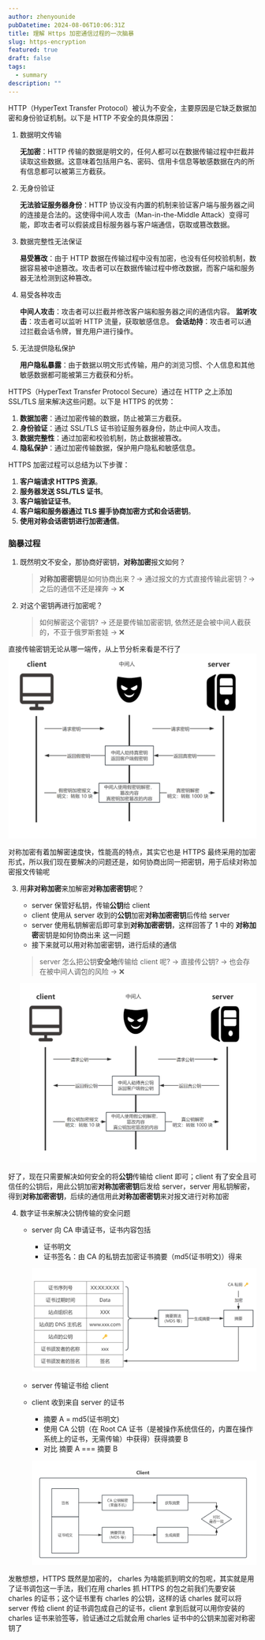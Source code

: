 ```yaml
---
author: zhenyounide
pubDatetime: 2024-08-06T10:06:31Z
title: 理解 Https 加密通信过程的一次脑暴
slug: https-encryption
featured: true
draft: false
tags:
  - summary
description: ""
---
```


HTTP（HyperText Transfer Protocol）被认为不安全，主要原因是它缺乏数据加密和身份验证机制。以下是 HTTP 不安全的具体原因：

1. 数据明文传输

   **无加密**：HTTP 传输的数据是明文的，任何人都可以在数据传输过程中拦截并读取这些数据。这意味着包括用户名、密码、信用卡信息等敏感数据在内的所有信息都可以被第三方截获。

2. 无身份验证

   **无法验证服务器身份**：HTTP 协议没有内置的机制来验证客户端与服务器之间的连接是合法的。这使得中间人攻击（Man-in-the-Middle Attack）变得可能，即攻击者可以假装成目标服务器与客户端通信，窃取或篡改数据。

3. 数据完整性无法保证

   **易受篡改**：由于 HTTP 数据在传输过程中没有加密，也没有任何校验机制，数据容易被中途篡改。攻击者可以在数据传输过程中修改数据，而客户端和服务器无法检测到这种篡改。

4. 易受各种攻击

   **中间人攻击**：攻击者可以拦截并修改客户端和服务器之间的通信内容。
   **监听攻击**：攻击者可以监听 HTTP 流量，获取敏感信息。
   **会话劫持**：攻击者可以通过拦截会话令牌，冒充用户进行操作。

5. 无法提供隐私保护

   **用户隐私暴露**：由于数据以明文形式传输，用户的浏览习惯、个人信息和其他敏感数据都可能被第三方截获和分析。

HTTPS（HyperText Transfer Protocol Secure）通过在 HTTP 之上添加 SSL/TLS 层来解决这些问题。以下是 HTTPS 的优势：

1. **数据加密**：通过加密传输的数据，防止被第三方截获。
2. **身份验证**：通过 SSL/TLS 证书验证服务器身份，防止中间人攻击。
3. **数据完整性**：通过加密和校验机制，防止数据被篡改。
4. **隐私保护**：通过加密传输数据，保护用户隐私和敏感信息。

HTTPS 加密过程可以总结为以下步骤：

1. **客户端请求 HTTPS 资源**。
2. **服务器发送 SSL/TLS 证书**。
3. **客户端验证证书**。
4. **客户端和服务器通过 TLS 握手协商加密方式和会话密钥**。
5. **使用对称会话密钥进行加密通信**。

### 脑暴过程

1. 既然明文不安全，那协商好密钥，**对称加密**报文如何？

   > **对称加密密钥**是如何协商出来？-> 通过报文的方式直接传输此密钥？-> 之后的通信不还是裸奔 -> ❌

2. 对这个密钥再进行加密呢？
   > 如何解密这个密钥? -> 还是要传输加密密钥, 依然还是会被中间人截获的，不亚于俄罗斯套娃 -> ❌

直接传输密钥无论从哪一端传，从上节分析来看是不行了
![img1](../../assets/images/https-encry-1.png)

对称加密有着加解密速度快，性能高的特点，其实它也是 HTTPS 最终采用的加密形式，所以我们现在要解决的问题还是，如何协商出同一把密钥，用于后续对称加密报文传输呢

3. 用**非对称加密**来加解密**对称加密密钥**呢？

   - server 保管好私钥，传输**公钥**给 client
   - client 使用从 server 收到的**公钥**加密**对称加密密钥**后传给 server
   - server 使用私钥解密后即可拿到**对称加密密钥**，这样回答了 1 中的 **对称加密**密钥是如何协商出来 这一问题
   - 接下来就可以用对称加密密钥，进行后续的通信

   > server 怎么把公钥**安全地**传输给 client 呢? -> 直接传公钥? -> 也会存在被中间人调包的风险 -> ❌

   ![img1](../../assets/images/https-encry-2.png)

好了，现在只需要解决如何安全的将**公钥**传输给 client 即可；client 有了安全且可信任的公钥后，用此公钥加密**对称加密密钥**后发给 server，server 用私钥解密，得到**对称加密密钥**，后续的通信用此**对称加密密钥**来对报文进行对称加密

4. 数字证书来解决公钥传输的安全问题

   - server 向 CA 申请证书，证书内容包括

     - 证书明文
     - 证书签名：由 CA 的私钥去加密证书摘要（md5(证书明文)）得来

     ![img1](../../assets/images/https-encry-3.png)

   - server 传输证书给 client
   - client 收到来自 server 的证书

     - 摘要 A = md5(证书明文)
     - 使用 CA 公钥（在 Root CA 证书（是被操作系统信任的，内置在操作系统上的证书，无需传输）中获得）获得摘要 B
     - 对比 摘要 A === 摘要 B

     ![img1](../../assets/images/https-encry-4.png)

发散想想，HTTPS 既然是加密的， charles 为啥能抓到明文的包呢，其实就是用了证书调包这一手法，我们在用 charles 抓 HTTPS 的包之前我们先要安装 charles 的证书；这个证书里有 charles 的公钥，这样的话 charles 就可以将 server 传给 client 的证书调包成自己的证书，client 拿到后就可以用你安装的 charles 证书来验签等，验证通过之后就会用 charles 证书中的公钥来加密对称密钥了

